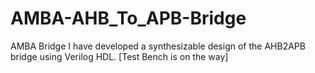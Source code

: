 # AMBA-AHB_To_APB-Bridge
AMBA Bridge
I have developed a synthesizable design of the AHB2APB bridge using Verilog HDL. [Test Bench is on the way]
